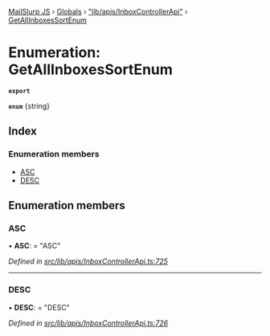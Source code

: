 [MailSlurp JS](../README.md) › [Globals](../globals.md) › ["lib/apis/InboxControllerApi"](../modules/_lib_apis_inboxcontrollerapi_.md) › [GetAllInboxesSortEnum](_lib_apis_inboxcontrollerapi_.getallinboxessortenum.md)

# Enumeration: GetAllInboxesSortEnum

**`export`** 

**`enum`** {string}

## Index

### Enumeration members

* [ASC](_lib_apis_inboxcontrollerapi_.getallinboxessortenum.md#asc)
* [DESC](_lib_apis_inboxcontrollerapi_.getallinboxessortenum.md#desc)

## Enumeration members

###  ASC

• **ASC**: = "ASC"

*Defined in [src/lib/apis/InboxControllerApi.ts:725](https://github.com/mailslurp/mailslurp-client-ts-js/blob/fc9510a/src/lib/apis/InboxControllerApi.ts#L725)*

___

###  DESC

• **DESC**: = "DESC"

*Defined in [src/lib/apis/InboxControllerApi.ts:726](https://github.com/mailslurp/mailslurp-client-ts-js/blob/fc9510a/src/lib/apis/InboxControllerApi.ts#L726)*
